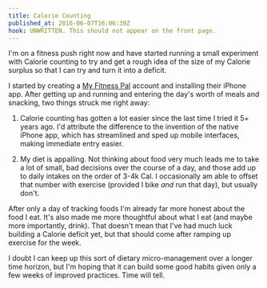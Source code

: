 ```yaml
---
title: Calorie Counting
published_at: 2016-06-07T16:06:39Z
hook: UNWRITTEN. This should not appear on the front page.
---
```


I'm on a fitness push right now and have started running a small experiment
with Calorie counting to try and get a rough idea of the size of my Calorie
surplus so that I can try and turn it into a deficit.

I started by creating a [My Fitness Pal](https://www.myfitnesspal.com/) account
and installing their iPhone app. After getting up and running and entering the
day's worth of meals and snacking, two things struck me right away:

1. Calorie counting has gotten a lot easier since the last time I tried it 5+
   years ago. I'd attribute the difference to the invention of the native
   iPhone app, which has streamlined and sped up mobile interfaces, making
   immediate entry easier.

2. My diet is appalling. Not thinking about food very much leads me to take a
   lot of small, bad decisions over the course of a day, and those add up to
   daily intakes on the order of 3-4k Cal. I occasionally am able to offset
   that number with exercise (provided I bike _and_ run that day), but usually
   don't.

After only a day of tracking foods I'm already far more honest about the food I
eat. It's also made me more thoughtful about what I eat (and maybe more
importantly, drink). That doesn't mean that I've had much luck building a
Calorie deficit yet, but that should come after ramping up exercise for the
week.

I doubt I can keep up this sort of dietary micro-management over a longer time
horizon, but I'm hoping that it can build some good habits given only a few
weeks of improved practices. Time will tell.
